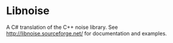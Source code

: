 Libnoise
========

A C# translation of the C++ noise library.
See http://libnoise.sourceforge.net/ for documentation and examples.
